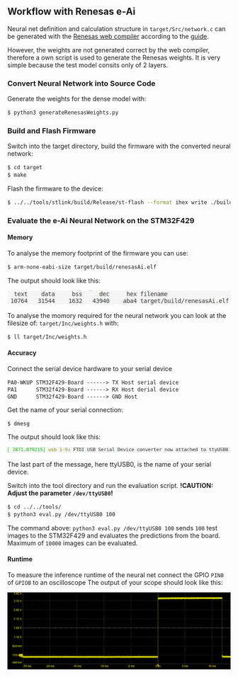 ## Workflow with Renesas e-Ai 
Neural net definition and calculation structure in `target/Src/network.c` can be generated with the [Renesas web compiler](http://tool-cloud2.renesas.com/) according to the [guide](http://gadget.renesas.com/en/product/e-ai/mnist_tutorial.html).

However, the weights are not generated correct by the web compiler, therefore a own script is used to generate the
Renesas weights. It is very simple because the test model consits only of 2 layers.

### Convert Neural Network into Source Code
Generate the weights for the dense model with:
```bash
$ python3 generateRenesasWeights.py
```
### Build and Flash Firmware
Switch into the target directory, build the firmware with the converted neural network:
```bash
$ cd target
$ make
```
Flash the firmware to the device:

```bash
$ ../../tools/stlink/build/Release/st-flash --format ihex write ./build/renesasAi.hex 
```

### Evaluate the e-Ai Neural Network on the STM32F429
#### Memory
To analyse the memory footprint of the firmware you can use:
```bash
$ arm-none-eabi-size target/build/renesasAi.elf 
```
The output should look like this:

![dmesg output](../../doc/arm-none-eabi-size_output_e_ai.png)

To analyse the momory required for the neural network you can look at the filesize of:
`target/Inc/weights.h` with:
```bash
$ ll target/Inc/weights.h 
```

#### Accuracy
Connect the serial device hardware to your serial device
```
PA0-WKUP STM32F429-Board ------> TX Host serial device 
PA1      STM32f429-Board ------> RX Host derial device
GND      STM32f429-Board ------> GND Host
```
Get the name of your serial connection:
```
$ dmesg
```
The output should look like this:

![dmesg output](../../doc/dmesg_output.png)

The last part of the message, here ttyUSB0, is the name of your serial device.

Switch into the tool directory and run the evaluation script.
**!CAUTION: Adjust the parameter `/dev/ttyUSB0`!**
```bash
$ cd ../../tools/
$ python3 eval.py /dev/ttyUSB0 100
```
The command above:
`python3 eval.py /dev/ttyUSB0 100`
sends `100` test images to the STM32F429 and evaluates the predictions from the board.
Maximum of `10000` images can be evaluated.

#### Runtime
To measure the inference runtime of the neural net connect the GPIO `PIN0` of `GPIOB` to an oscilloscope
The output of your scope should look like this:

![dmesg output](../../doc/scope_output.png)

